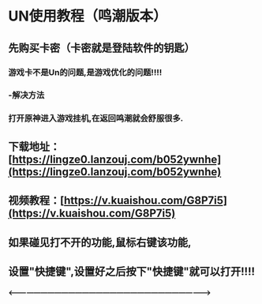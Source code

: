 # UN使用教程（鸣潮版本）

## 先购买卡密（卡密就是登陆软件的钥匙） <a href="#undefined" id="undefined"></a>

### 游戏卡不是Un的问题,是游戏优化的问题!!!! <a href="#un" id="un"></a>

### -解决方法 <a href="#id-1" id="id-1"></a>

### 打开原神进入游戏挂机,在返回鸣潮就会舒服很多. <a href="#id-2" id="id-2"></a>

## 下载地址：[https://lingze0.lanzouj.com/b052ywnhe](https://lingze0.lanzouj.com/b052ywnhe) <a href="#httpslingze0lanzoujcomb052ywnhehttpslingze0lanzoujcomb052ywnhe" id="httpslingze0lanzoujcomb052ywnhehttpslingze0lanzoujcomb052ywnhe"></a>

## 视频教程：[https://v.kuaishou.com/G8P7i5](https://v.kuaishou.com/G8P7i5) <a href="#httpsvkuaishoucomg8p7i5httpsvkuaishoucomg8p7i5" id="httpsvkuaishoucomg8p7i5httpsvkuaishoucomg8p7i5"></a>

## 如果碰见打不开的功能,鼠标右键该功能, <a href="#id-3" id="id-3"></a>

## 设置"快捷键",设置好之后按下"快捷键"就可以打开!!!! <a href="#id-4" id="id-4"></a>

#### <——————————————————————————————> <a href="#id-5" id="id-5"></a>
